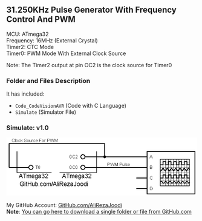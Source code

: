 ## 31.250KHz Pulse Generator With Frequency Control And PWM

MCU:       	ATmega32  
Frequency:  	16MHz (External Crystal)  
Timer2: 	CTC Mode  
Timer0:		PWM Mode With External Clock Source  

Note: The Timer2 output at pin OC2 is the clock source for Timer0

### Folder and Files Description
It has included:
- `Code_CodeVisionAVR` (Code with C Language)
- `Simulate` (Simulator File)

### Simulate: v1.0
![](Simulate/v1.0.png)

My GitHub Account: [GitHub.com/AliRezaJoodi](https://github.com/AliRezaJoodi)  
**Note**: [You can go here to download a single folder or file from GitHub.com](https://minhaskamal.github.io/DownGit/#/home)
